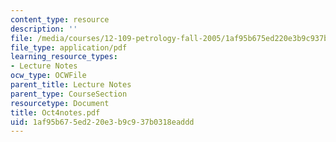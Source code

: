 ```yaml
---
content_type: resource
description: ''
file: /media/courses/12-109-petrology-fall-2005/1af95b675ed220e3b9c937b0318eaddd_Oct4notes.pdf
file_type: application/pdf
learning_resource_types:
- Lecture Notes
ocw_type: OCWFile
parent_title: Lecture Notes
parent_type: CourseSection
resourcetype: Document
title: Oct4notes.pdf
uid: 1af95b67-5ed2-20e3-b9c9-37b0318eaddd
---
```

